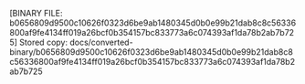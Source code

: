 [BINARY FILE: b0656809d9500c10626f0323d6be9ab1480345d0b0e99b21dab8c8c56336800af9fe4134ff019a26bcf0b354157bc833773a6c074393af1da78b2ab7b725]
Stored copy: docs/converted-binary/b0656809d9500c10626f0323d6be9ab1480345d0b0e99b21dab8c8c56336800af9fe4134ff019a26bcf0b354157bc833773a6c074393af1da78b2ab7b725
